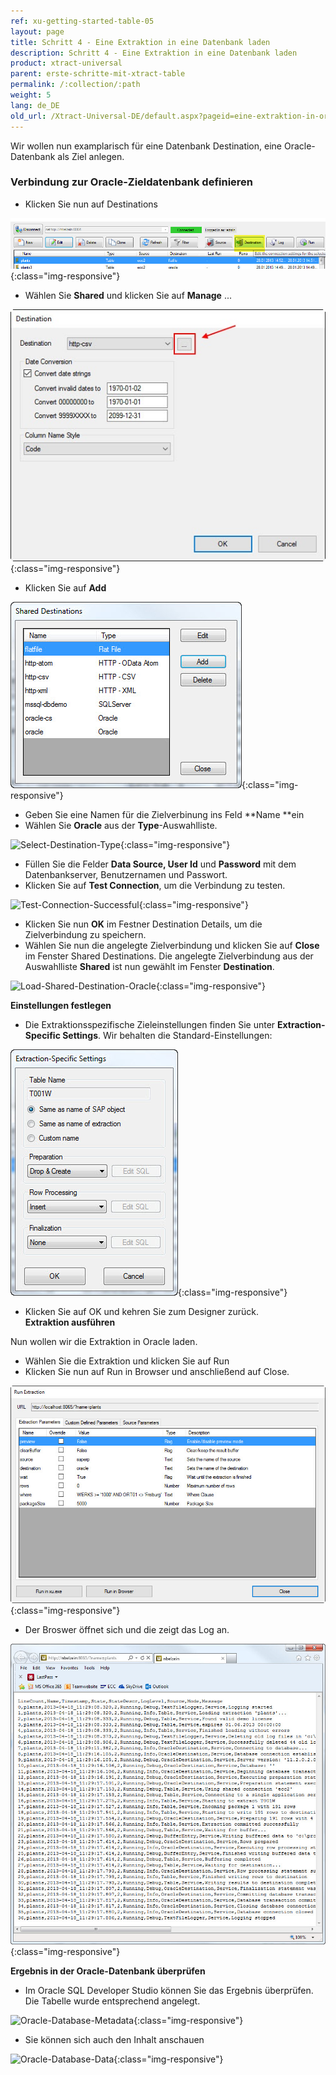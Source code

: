 ```yaml
---
ref: xu-getting-started-table-05
layout: page
title: Schritt 4 - Eine Extraktion in eine Datenbank laden
description: Schritt 4 - Eine Extraktion in eine Datenbank laden
product: xtract-universal
parent: erste-schritte-mit-xtract-table
permalink: /:collection/:path
weight: 5
lang: de_DE
old_url: /Xtract-Universal-DE/default.aspx?pageid=eine-extraktion-in-oracle-laden
---
```


Wir wollen nun examplarisch für eine Datenbank Destination, eine Oracle-Datenbank als Ziel anlegen.

### Verbindung zur Oracle-Zieldatenbank definieren

- Klicken Sie nun auf Destinations

![Load-Destinations](/img/content/Load-Destinations.jpg){:class="img-responsive"}

- Wählen Sie **Shared** und klicken Sie auf **Manage** ... 

![Load-Manage-Shared-Destination](/img/content/Load-Manage-Shared-Destination.jpg){:class="img-responsive"}

- Klicken Sie auf **Add**

![Shared-Destinations](/img/content/Shared-Destinations.jpg){:class="img-responsive"}

- Geben Sie eine Namen für die Zielverbinung ins Feld **Name **ein
- Wählen Sie **Oracle** aus der **Type**-Auswahlliste.

![Select-Destination-Type](/img/content/Select-Destination-Type.jpg){:class="img-responsive"}

- Füllen Sie die Felder **Data Source, User Id** und **Password** mit dem Datenbankserver, Benutzernamen und Passwort.
- Klicken Sie auf **Test Connection**, um die Verbindung zu testen.

![Test-Connection-Successful](/img/content/Test-Connection-Successful.jpg){:class="img-responsive"}

- Klicken Sie nun **OK** im Festner Destination Details, um die Zielverbindung zu speichern.   
- Wählen Sie nun die angelegte Zielverbindung und klicken Sie auf **Close** im Fenster Shared Destinations.
Die angelegte Zielverbindung aus der Auswahlliste **Shared** ist nun gewählt im Fenster **Destination**.


![Load-Shared-Destination-Oracle](/img/content/Load-Shared-Destination-Oracle.jpg){:class="img-responsive"}

**Einstellungen festlegen**

- Die Extraktionsspezifische Zieleinstellungen finden Sie unter **Extraction-Specific Settings**. Wir behalten die Standard-Einstellungen:


![Extraction-Specific-Settings-T001W](/img/content/Extraction-Specific-Settings-T001W.jpg){:class="img-responsive"}

- Klicken Sie auf OK und kehren Sie zum Designer zurück.             
**Extraktion ausführen**
            
Nun wollen wir die Extraktion in Oracle laden.
- Wählen Sie die Extraktion und klicken Sie auf Run 
- Klicken Sie nun auf Run in Browser und anschließend auf Close.

![Run-In-Browser-Oracle](/img/content/Run-In-Browser-Oracle.jpg){:class="img-responsive"}

- Der Broswer öffnet sich und die zeigt das Log an.


![Run-In-Browser-Result-Oracle](/img/content/Run-In-Browser-Result-Oracle.jpg){:class="img-responsive"}

**Ergebnis in der Oracle-Datenbank überprüfen**

- Im Oracle SQL Developer Studio können Sie das Ergebnis überprüfen. Die Tabelle wurde entsprechend angelegt.

![Oracle-Database-Metadata](/img/content/Oracle-Database-Metadata.jpg){:class="img-responsive"}

- Sie können sich auch den Inhalt anschauen

![Oracle-Database-Data](/img/content/Oracle-Database-Data.jpg){:class="img-responsive"}

